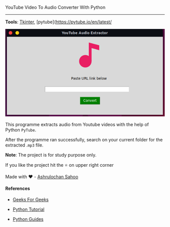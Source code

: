 YouTube Video To Audio Converter With Python

------------

**Tools**: [Tkinter](https://tk-tools.readthedocs.io/en/latest/index.html), [pytube](https://pytube.io/en/latest/ 


![](https://github.com/dSilu/YouTube_Video_To_Audio_Converter/blob/main/Screenshot%20from%202022-06-26%2001-41-23.png)

This programme extracts audio from Youtube videos with the help of Python `PyTube`.


After the programme ran successfully, search on your current folder for the extracted .`mp3` file.

**Note**: The project is for study purpose only.

If you like the project hit the ⭐ on upper right corner

Made with ❤️ - [Ashrulochan Sahoo](https://github.com/dSilu)

#### References

- [Geeks For Geeks](https://www.geeksforgeeks.org/download-video-in-mp3-format-using-pytube/)

- [Python Tutorial](https://www.pythontutorial.net/tkinter/)

- [Python Guides](https://pythonguides.com/category/python-tutorials/python-tkinter/)